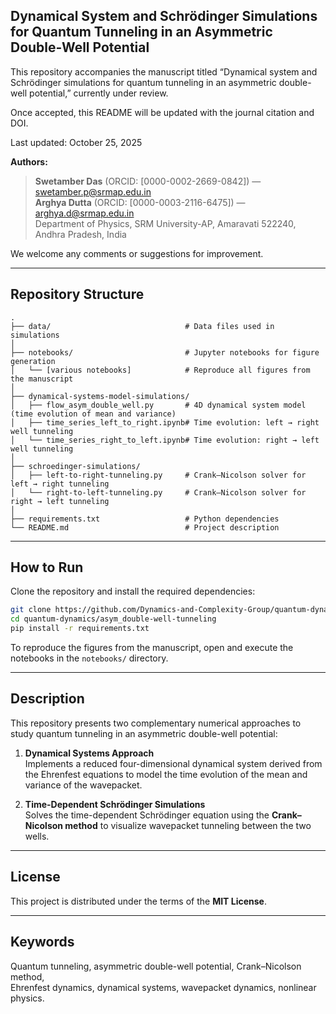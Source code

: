 ## Dynamical System and Schrödinger Simulations for Quantum Tunneling in an Asymmetric Double-Well Potential

This repository accompanies the manuscript titled “Dynamical system and Schrödinger simulations for quantum tunneling in an asymmetric double-well potential,” currently under review.

Once accepted, this README will be updated with the journal citation and DOI.

Last updated: October 25, 2025

**Authors:**  
> **Swetamber Das** (ORCID: [0000-0002-2669-0842]) — swetamber.p@srmap.edu.in  
> **Arghya Dutta** (ORCID: [0000-0003-2116-6475]) — arghya.d@srmap.edu.in  
> Department of Physics, SRM University-AP, Amaravati 522240, Andhra Pradesh, India  

We welcome any comments or suggestions for improvement.

---

## Repository Structure

```
.
├── data/                              # Data files used in simulations
│
├── notebooks/                         # Jupyter notebooks for figure generation
│   └── [various notebooks]            # Reproduce all figures from the manuscript
│
├── dynamical-systems-model-simulations/
│   ├── flow_asym_double_well.py       # 4D dynamical system model (time evolution of mean and variance)
│   ├── time_series_left_to_right.ipynb# Time evolution: left → right well tunneling
│   └── time_series_right_to_left.ipynb# Time evolution: right → left well tunneling
│
├── schroedinger-simulations/
│   ├── left-to-right-tunneling.py     # Crank–Nicolson solver for left → right tunneling
│   └── right-to-left-tunneling.py     # Crank–Nicolson solver for right → left tunneling
│
├── requirements.txt                   # Python dependencies
└── README.md                          # Project description
```

---

## How to Run

Clone the repository and install the required dependencies:

```bash
git clone https://github.com/Dynamics-and-Complexity-Group/quantum-dynamics.git
cd quantum-dynamics/asym_double-well-tunneling
pip install -r requirements.txt
```

To reproduce the figures from the manuscript, open and execute the notebooks in the `notebooks/` directory.

---

## Description

This repository presents two complementary numerical approaches to study quantum tunneling in an asymmetric double-well potential:

1. **Dynamical Systems Approach**  
   Implements a reduced four-dimensional dynamical system derived from the Ehrenfest equations to model the time evolution of the mean and variance of the wavepacket.

2. **Time-Dependent Schrödinger Simulations**  
   Solves the time-dependent Schrödinger equation using the **Crank–Nicolson method** to visualize wavepacket tunneling between the two wells.

---

## License

This project is distributed under the terms of the **MIT License**.

---

## Keywords

Quantum tunneling, asymmetric double-well potential, Crank–Nicolson method,  
Ehrenfest dynamics, dynamical systems, wavepacket dynamics, nonlinear physics.
